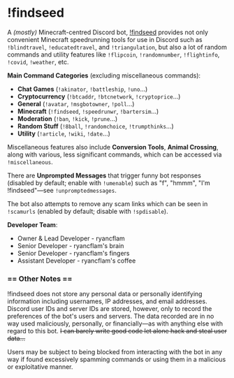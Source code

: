 # !findseed

A *(mostly)* Minecraft-centred Discord bot, [!findseed](https://discord.com/oauth2/authorize?client_id=771403225840222238&permissions=473196598&scope=bot) provides not only convenient Minecraft speedrunning tools for use in Discord such as `!blindtravel`, `!educatedtravel`, and `!triangulation`, but also a lot of random commands and utility features like `!flipcoin`, `!randomnumber`, `!flightinfo`, `!covid`, `!weather`, etc.

**Main Command Categories** (excluding miscellaneous commands):

- **Chat Games** (`!akinator`, `!battleship`, `!uno`...)
- **Cryptocurrency** (`!btcaddr`, `!btcnetwork`, `!cryptoprice`...)
- **General** (`!avatar`, `!msgbotowner`, `!poll`...)
- **Minecraft** (`!findseed`, `!speedrunwr`, `!bartersim`...)
- **Moderation** (`!ban`, `!kick`, `!prune`...)
- **Random Stuff** (`!8ball`, `!randomchoice`, `!trumpthinks`...)
- **Utility** (`!article`, `!wiki`, `!date`...)

Miscellaneous features also include **Conversion Tools**, **Animal Crossing**, along with various, less significant commands, which can be accessed via `!miscellaneous`.

There are **Unprompted Messages** that trigger funny bot responses (disabled by default; enable with `!umenable`) such as "f", "hmmm", "I'm !findseed"—see `!unpromptedmessages`.

The bot also attempts to remove any scam links which can be seen in `!scamurls` (enabled by default; disable with `!spdisable`).

**Developer Team**:
- Owner & Lead Developer - ryancflam
- Senior Developer - ryancflam's brain
- Senior Developer - ryancflam's fingers
- Assistant Developer - ryancflam's coffee

### == Other Notes ==

!findseed does not store any personal data or personally identifying information including usernames, IP addresses, and email addresses. Discord user IDs and server IDs are stored, however, only to record the preferences of the bot's users and servers. The data recorded are in no way used maliciously, personally, or financially—as with anything else with regard to this bot. ~~I can barely write good code let alone hack and steal user data...~~

Users may be subject to being blocked from interacting with the bot in any way if found excessively spamming commands or using them in a malicious or exploitative manner.
